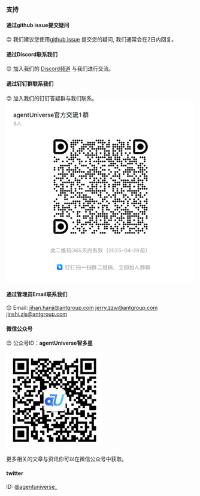 ### 支持
#### 通过github issue提交疑问
😊 我们建议您使用[github issue](https://github.com/antgroup/agentUniverse/issues) 提交您的疑问, 我们通常会在2日内回复。

#### 通过Discord联系我们
😊 加入我们的 [Discord频道](https://discord.gg/DHFcdkWAhn) 与我们进行交流。

#### 通过钉钉群联系我们
😊 加入我们的钉钉答疑群与我们联系。
![](../_picture/dingtalk_util20250429.png)

#### 通过管理员Email联系我们
😊 Email:
[jihan.hanji@antgroup.com](mailto:jihan.hanji@antgroup.com)
[jerry.zzw@antgroup.com](mailto:jerry.zzw@antgroup.com)
[jinshi.zjs@antgroup.com](mailto:jinshi.zjs@antgroup.com)

#### 微信公众号

😊 公众号ID：**agentUniverse智多星**

![](../_picture/wechat_official.png)

更多相关的文章与资讯你可以在微信公众号中获取。

#### twitter
ID: [@agentuniverse_](https://x.com/agentuniverse_)
